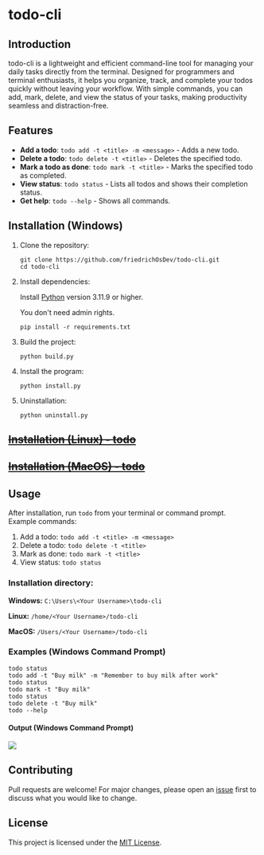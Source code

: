 # todo-cli

## Introduction

todo-cli is a lightweight and efficient command-line tool for managing your daily tasks directly from the terminal. Designed for programmers and terminal enthusiasts, it helps you organize, track, and complete your todos quickly without leaving your workflow. With simple commands, you can add, mark, delete, and view the status of your tasks, making productivity seamless and distraction-free.

## Features

- **Add a todo**: `todo add -t <title> -m <message>` - Adds a new todo.
- **Delete a todo**: `todo delete -t <title>` - Deletes the specified todo.
- **Mark a todo as done**: `todo mark -t <title>` - Marks the specified todo as completed.
- **View status**: `todo status` - Lists all todos and shows their completion status.
- **Get help**: `todo --help` - Shows all commands.

## Installation (Windows)

1. Clone the repository:
    ```batch
    git clone https://github.com/friedrichOsDev/todo-cli.git
    cd todo-cli
    ```
2. Install dependencies:

    Install [Python](https://www.python.org/downloads/release/python-3119) version 3.11.9 or higher.
    
    You don't need admin rights.

    ```batch
    pip install -r requirements.txt
    ```
3. Build the project:
    ```batch
    python build.py
    ```
4. Install the program:
    ```batch
    python install.py
    ```
5. Uninstallation:
    ```batch
    python uninstall.py
    ```
## ~~[Installation (Linux) - todo](docs/installation.md#Linux)~~
## ~~[Installation (MacOS) - todo](docs/installation.md#MacOS)~~

## Usage

After installation, run `todo` from your terminal or command prompt.  
Example commands:

1. Add a todo: `todo add -t <title> -m <message>`
2. Delete a todo: `todo delete -t <title>`
3. Mark as done: `todo mark -t <title>`
4. View status: `todo status`

### Installation directory:
__Windows:__ `C:\Users\<Your Username>\todo-cli`

__Linux:__ `/home/<Your Username>/todo-cli`

__MacOS:__ `/Users/<Your Username>/todo-cli`

### Examples (Windows Command Prompt)
```batch
todo status
todo add -t "Buy milk" -m "Remember to buy milk after work"
todo status
todo mark -t "Buy milk"
todo status
todo delete -t "Buy milk"
todo --help
```

#### Output (Windows Command Prompt)
![](docs/output.png)

## Contributing

Pull requests are welcome! For major changes, please open an [issue](https://github.com/friedrichOsDev/todo-cli/issues) first to discuss what you would like to change.

## License

This project is licensed under the [MIT License](LICENSE).
